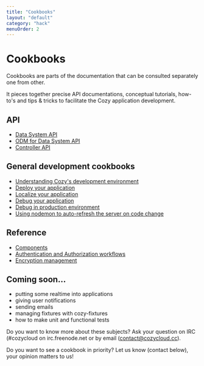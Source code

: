 ```yaml
---
title: "Cookbooks"
layout: "default"
category: "hack"
menuOrder: 2
---
```


# Cookbooks

Cookbooks are parts of the documentation that can be consulted separately one from other.

It pieces together precise API documentations, conceptual tutorials, how-to's and tips & tricks to facilitate the Cozy application development.


## API
* [Data System API](/hack/cookbooks/data-system.html)
* [ODM for Data System API](/hack/cookbooks/data-system-odm.html)
* [Controller API](/hack/cookbooks/controller.html)

## General development cookbooks
* [Understanding Cozy's development environment](/hack/cookbooks/understanding-dev-environment.html)
* [Deploy your application](/hack/cookbooks/deploy.html)
* [Localize your application](/hack/cookbooks/localization.html)
* [Debug your application](/hack/cookbooks/debugging.html)
* [Debug in production environment](/hack/cookbooks/debugging-production.html)
* [Using nodemon to auto-refresh the server on code change](/hack/cookbooks/nodemon-server-auto-refresh-on-change.html)

## Reference
* [Components](/hack/cookbooks/components.html)
* [Authentication and Authorization workflows](/hack/cookbooks/authentication-authorization-workflows.html)
* [Encryption management](/hack/cookbooks/encryption.html)

## Coming soon...

* putting some realtime into applications
* giving user notifications
* sending emails
* managing fixtures with cozy-fixtures
* how to make unit and functional tests

Do you want to know more about these subjects? Ask your question on IRC (#cozycloud on irc.freenode.net or by email (contact@cozycloud.cc).

Do you want to see a cookbook in priority? Let us know (contact below), your opinion matters to us!
